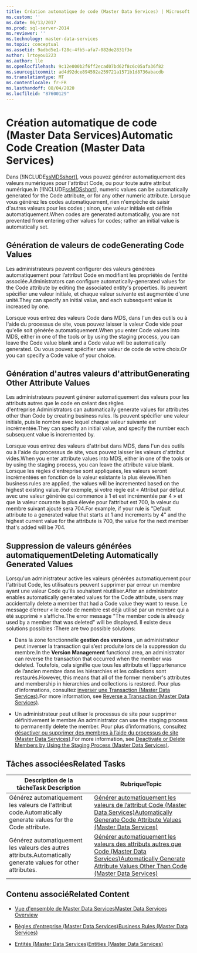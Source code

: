 ```yaml
---
title: Création automatique de code (Master Data Services) | Microsoft Docs
ms.custom: ''
ms.date: 06/13/2017
ms.prod: sql-server-2014
ms.reviewer: ''
ms.technology: master-data-services
ms.topic: conceptual
ms.assetid: 9adbd5e1-f28c-4fb5-afa7-082de2831f3e
author: lrtoyou1223
ms.author: lle
ms.openlocfilehash: 9c12e000b2f6ff2ecad07bd62f8c6c05afa36f82
ms.sourcegitcommit: ad4d92dce894592a259721a1571b1d8736abacdb
ms.translationtype: MT
ms.contentlocale: fr-FR
ms.lasthandoff: 08/04/2020
ms.locfileid: "87600129"
---
```

# <a name="automatic-code-creation-master-data-services"></a><span data-ttu-id="40b7f-102">Création automatique de code (Master Data Services)</span><span class="sxs-lookup"><span data-stu-id="40b7f-102">Automatic Code Creation (Master Data Services)</span></span>
  <span data-ttu-id="40b7f-103">Dans [!INCLUDE[ssMDSshort](../includes/ssmdsshort-md.md)], vous pouvez générer automatiquement des valeurs numériques pour l'attribut Code, ou pour toute autre attribut numérique.</span><span class="sxs-lookup"><span data-stu-id="40b7f-103">In [!INCLUDE[ssMDSshort](../includes/ssmdsshort-md.md)], numeric values can be automatically generated for the Code attribute, or for any other numeric attribute.</span></span> <span data-ttu-id="40b7f-104">Lorsque vous générez les codes automatiquement, rien n'empêche de saisir d'autres valeurs pour les codes ; sinon, une valeur initiale est définie automatiquement.</span><span class="sxs-lookup"><span data-stu-id="40b7f-104">When codes are generated automatically, you are not prevented from entering other values for codes; rather an initial value is automatically set.</span></span>  
  
## <a name="generating-code-values"></a><span data-ttu-id="40b7f-105">Génération de valeurs de code</span><span class="sxs-lookup"><span data-stu-id="40b7f-105">Generating Code Values</span></span>  
 <span data-ttu-id="40b7f-106">Les administrateurs peuvent configurer des valeurs générées automatiquement pour l’attribut Code en modifiant les propriétés de l’entité associée.</span><span class="sxs-lookup"><span data-stu-id="40b7f-106">Administrators can configure automatically-generated values for the Code attribute by editing the associated entity's properties.</span></span> <span data-ttu-id="40b7f-107">Ils peuvent spécifier une valeur initiale, et chaque valeur suivante est augmentée d'une unité.</span><span class="sxs-lookup"><span data-stu-id="40b7f-107">They can specify an initial value, and each subsequent value is increased by one.</span></span>  
  
 <span data-ttu-id="40b7f-108">Lorsque vous entrez des valeurs Code dans MDS, dans l'un des outils ou à l'aide du processus de site, vous pouvez laisser la valeur Code vide pour qu'elle soit générée automatiquement.</span><span class="sxs-lookup"><span data-stu-id="40b7f-108">When you enter Code values into MDS, either in one of the tools or by using the staging process, you can leave the Code value blank and a Code value will be automatically generated.</span></span> <span data-ttu-id="40b7f-109">Ou vous pouvez spécifier une valeur de code de votre choix.</span><span class="sxs-lookup"><span data-stu-id="40b7f-109">Or you can specify a Code value of your choice.</span></span>  
  
## <a name="generating-other-attribute-values"></a><span data-ttu-id="40b7f-110">Génération d'autres valeurs d'attribut</span><span class="sxs-lookup"><span data-stu-id="40b7f-110">Generating Other Attribute Values</span></span>  
 <span data-ttu-id="40b7f-111">Les administrateurs peuvent générer automatiquement des valeurs pour les attributs autres que le code en créant des règles d'entreprise.</span><span class="sxs-lookup"><span data-stu-id="40b7f-111">Administrators can automatically generate values for attributes other than Code by creating business rules.</span></span> <span data-ttu-id="40b7f-112">Ils peuvent spécifier une valeur initiale, puis le nombre avec lequel chaque valeur suivante est incrémentée.</span><span class="sxs-lookup"><span data-stu-id="40b7f-112">They can specify an initial value, and specify the number each subsequent value is incremented by.</span></span>  
  
 <span data-ttu-id="40b7f-113">Lorsque vous entrez des valeurs d'attribut dans MDS, dans l'un des outils ou à l'aide du processus de site, vous pouvez laisser les valeurs d'attribut vides.</span><span class="sxs-lookup"><span data-stu-id="40b7f-113">When you enter attribute values into MDS, either in one of the tools or by using the staging process, you can leave the attribute value blank.</span></span> <span data-ttu-id="40b7f-114">Lorsque les règles d'entreprise sont appliquées, les valeurs seront incrémentées en fonction de la valeur existante la plus élevée.</span><span class="sxs-lookup"><span data-stu-id="40b7f-114">When business rules are applied, the values will be incremented based on the highest existing value.</span></span> <span data-ttu-id="40b7f-115">Par exemple, si votre règle est « Attribut par défaut avec une valeur générée qui commence à 1 et est incrémentée par 4 » et que la valeur courante la plus élevée pour l’attribut est 700, la valeur du membre suivant ajouté sera 704.</span><span class="sxs-lookup"><span data-stu-id="40b7f-115">For example, if your rule is "Default attribute to a generated value that starts at 1 and increments by 4" and the highest current value for the attribute is 700, the value for the next member that's added will be 704.</span></span>  
  
## <a name="deleting-automatically-generated-values"></a><span data-ttu-id="40b7f-116">Suppression de valeurs générées automatiquement</span><span class="sxs-lookup"><span data-stu-id="40b7f-116">Deleting Automatically Generated Values</span></span>  
 <span data-ttu-id="40b7f-117">Lorsqu'un administrateur active les valeurs générées automatiquement pour l'attribut Code, les utilisateurs peuvent supprimer par erreur un membre ayant une valeur Code qu'ils souhaitent réutiliser.</span><span class="sxs-lookup"><span data-stu-id="40b7f-117">After an administrator enables automatically generated values for the Code attribute, users may accidentally delete a member that had a Code value they want to reuse.</span></span> <span data-ttu-id="40b7f-118">Le message d’erreur « le code de membre est déjà utilisé par un membre qui a été supprimé » s’affiche.</span><span class="sxs-lookup"><span data-stu-id="40b7f-118">The error message "The member code is already used by a member that was deleted" will be displayed.</span></span> <span data-ttu-id="40b7f-119">Il existe deux solutions possibles :</span><span class="sxs-lookup"><span data-stu-id="40b7f-119">There are two possible solutions:</span></span>  
  
-   <span data-ttu-id="40b7f-120">Dans la zone fonctionnelle **gestion des versions** , un administrateur peut inverser la transaction qui s’est produite lors de la suppression du membre.</span><span class="sxs-lookup"><span data-stu-id="40b7f-120">In the **Version Management** functional area, an administrator can reverse the transaction that occurred when the member was deleted.</span></span> <span data-ttu-id="40b7f-121">Toutefois, cela signifie que tous les attributs et l’appartenance de l’ancien membre dans les hiérarchies et les collections sont restaurés.</span><span class="sxs-lookup"><span data-stu-id="40b7f-121">However, this means that all of the former member's attributes and membership in hierarchies and collections is restored.</span></span> <span data-ttu-id="40b7f-122">Pour plus d’informations, consultez [inverser une Transaction &#40;Master Data Services&#41;](reverse-a-transaction-master-data-services.md).</span><span class="sxs-lookup"><span data-stu-id="40b7f-122">For more information, see [Reverse a Transaction &#40;Master Data Services&#41;](reverse-a-transaction-master-data-services.md).</span></span>  
  
-   <span data-ttu-id="40b7f-123">Un administrateur peut utiliser le processus de site pour supprimer définitivement le membre.</span><span class="sxs-lookup"><span data-stu-id="40b7f-123">An administrator can use the staging process to permanently delete the member.</span></span> <span data-ttu-id="40b7f-124">Pour plus d’informations, consultez [désactiver ou supprimer des membres à l’aide du processus de site &#40;Master Data Services&#41;](add-update-and-delete-data-master-data-services.md).</span><span class="sxs-lookup"><span data-stu-id="40b7f-124">For more information, see [Deactivate or Delete Members by Using the Staging Process &#40;Master Data Services&#41;](add-update-and-delete-data-master-data-services.md).</span></span>  
  
## <a name="related-tasks"></a><span data-ttu-id="40b7f-125">Tâches associées</span><span class="sxs-lookup"><span data-stu-id="40b7f-125">Related Tasks</span></span>  
  
|<span data-ttu-id="40b7f-126">Description de la tâche</span><span class="sxs-lookup"><span data-stu-id="40b7f-126">Task Description</span></span>|<span data-ttu-id="40b7f-127">Rubrique</span><span class="sxs-lookup"><span data-stu-id="40b7f-127">Topic</span></span>|  
|----------------------|-----------|  
|<span data-ttu-id="40b7f-128">Générez automatiquement les valeurs de l'attribut code.</span><span class="sxs-lookup"><span data-stu-id="40b7f-128">Automatically generate values for the Code attribute.</span></span>|[<span data-ttu-id="40b7f-129">Générer automatiquement les valeurs de l’attribut Code &#40;Master Data Services&#41;</span><span class="sxs-lookup"><span data-stu-id="40b7f-129">Automatically Generate Code Attribute Values &#40;Master Data Services&#41;</span></span>](../../2014/master-data-services/automatically-generate-code-attribute-values-master-data-services.md)|  
|<span data-ttu-id="40b7f-130">Générez automatiquement les valeurs des autres attributs.</span><span class="sxs-lookup"><span data-stu-id="40b7f-130">Automatically generate values for other attributes.</span></span>|[<span data-ttu-id="40b7f-131">Générer automatiquement les valeurs des attributs autres que Code &#40;Master Data Services&#41;</span><span class="sxs-lookup"><span data-stu-id="40b7f-131">Automatically Generate Attribute Values Other Than Code &#40;Master Data Services&#41;</span></span>](../../2014/master-data-services/automatically-generate-attribute-values-other-than-code-master-data-services.md)|  
  
## <a name="related-content"></a><span data-ttu-id="40b7f-132">Contenu associé</span><span class="sxs-lookup"><span data-stu-id="40b7f-132">Related Content</span></span>  
  
-   [<span data-ttu-id="40b7f-133">Vue d'ensemble de Master Data Services</span><span class="sxs-lookup"><span data-stu-id="40b7f-133">Master Data Services Overview</span></span>](master-data-services-overview-mds.md)  
  
-   [<span data-ttu-id="40b7f-134">Règles d’entreprise &#40;Master Data Services&#41;</span><span class="sxs-lookup"><span data-stu-id="40b7f-134">Business Rules &#40;Master Data Services&#41;</span></span>](../../2014/master-data-services/business-rules-master-data-services.md)  
  
-   [<span data-ttu-id="40b7f-135">Entités &#40;Master Data Services&#41;</span><span class="sxs-lookup"><span data-stu-id="40b7f-135">Entities &#40;Master Data Services&#41;</span></span>](../../2014/master-data-services/entities-master-data-services.md)  
  
  
